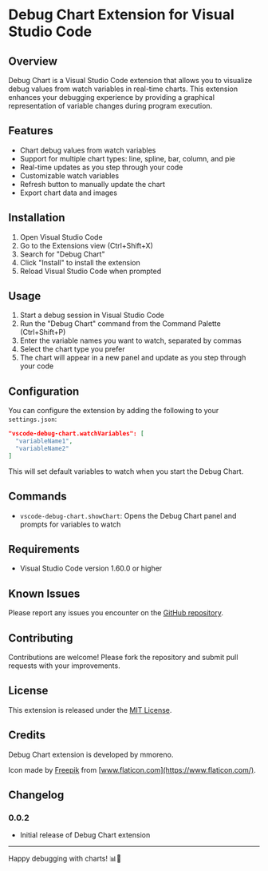 # Debug Chart Extension for Visual Studio Code

## Overview

Debug Chart is a Visual Studio Code extension that allows you to visualize debug values from watch variables in real-time charts. This extension enhances your debugging experience by providing a graphical representation of variable changes during program execution.

## Features

- Chart debug values from watch variables
- Support for multiple chart types: line, spline, bar, column, and pie
- Real-time updates as you step through your code
- Customizable watch variables
- Refresh button to manually update the chart
- Export chart data and images

## Installation

1. Open Visual Studio Code
2. Go to the Extensions view (Ctrl+Shift+X)
3. Search for "Debug Chart"
4. Click "Install" to install the extension
5. Reload Visual Studio Code when prompted

## Usage

1. Start a debug session in Visual Studio Code
2. Run the "Debug Chart" command from the Command Palette (Ctrl+Shift+P)
3. Enter the variable names you want to watch, separated by commas
4. Select the chart type you prefer
5. The chart will appear in a new panel and update as you step through your code

## Configuration

You can configure the extension by adding the following to your `settings.json`:

```json
"vscode-debug-chart.watchVariables": [
  "variableName1",
  "variableName2"
]
```

This will set default variables to watch when you start the Debug Chart.

## Commands

- `vscode-debug-chart.showChart`: Opens the Debug Chart panel and prompts for variables to watch

## Requirements

- Visual Studio Code version 1.60.0 or higher

## Known Issues

Please report any issues you encounter on the [GitHub repository](https://github.com/your-username/vscode-debug-chart/issues).

## Contributing

Contributions are welcome! Please fork the repository and submit pull requests with your improvements.

## License

This extension is released under the [MIT License](LICENSE).

## Credits

Debug Chart extension is developed by mmoreno.

Icon made by [Freepik](https://www.freepik.com) from [www.flaticon.com](https://www.flaticon.com/).

## Changelog

### 0.0.2
- Initial release of Debug Chart extension

---

Happy debugging with charts! 📊🐛
